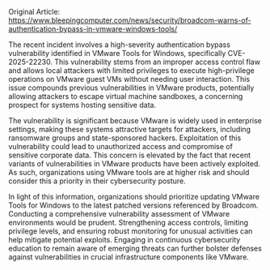 Original Article: https://www.bleepingcomputer.com/news/security/broadcom-warns-of-authentication-bypass-in-vmware-windows-tools/

The recent incident involves a high-severity authentication bypass vulnerability identified in VMware Tools for Windows, specifically CVE-2025-22230. This vulnerability stems from an improper access control flaw and allows local attackers with limited privileges to execute high-privilege operations on VMware guest VMs without needing user interaction. This issue compounds previous vulnerabilities in VMware products, potentially allowing attackers to escape virtual machine sandboxes, a concerning prospect for systems hosting sensitive data.

The vulnerability is significant because VMware is widely used in enterprise settings, making these systems attractive targets for attackers, including ransomware groups and state-sponsored hackers. Exploitation of this vulnerability could lead to unauthorized access and compromise of sensitive corporate data. This concern is elevated by the fact that recent variants of vulnerabilities in VMware products have been actively exploited. As such, organizations using VMware tools are at higher risk and should consider this a priority in their cybersecurity posture.

In light of this information, organizations should prioritize updating VMware Tools for Windows to the latest patched versions referenced by Broadcom. Conducting a comprehensive vulnerability assessment of VMware environments would be prudent. Strengthening access controls, limiting privilege levels, and ensuring robust monitoring for unusual activities can help mitigate potential exploits. Engaging in continuous cybersecurity education to remain aware of emerging threats can further bolster defenses against vulnerabilities in crucial infrastructure components like VMware.